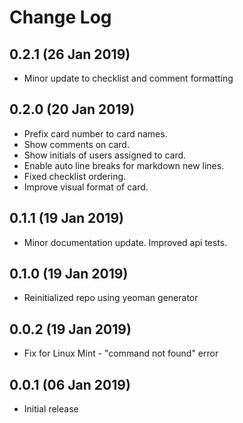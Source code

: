 # Change Log

## 0.2.1 (26 Jan 2019)
- Minor update to checklist and comment formatting

## 0.2.0 (20 Jan 2019)
- Prefix card number to card names.
- Show comments on card.
- Show initials of users assigned to card.
- Enable auto line breaks for markdown new lines.
- Fixed checklist ordering.
- Improve visual format of card.

## 0.1.1 (19 Jan 2019)
- Minor documentation update. Improved api tests.

## 0.1.0 (19 Jan 2019)
- Reinitialized repo using yeoman generator

## 0.0.2 (19 Jan 2019)
- Fix for Linux Mint - "command not found" error

## 0.0.1 (06 Jan 2019)
- Initial release